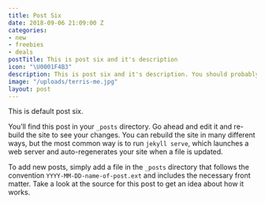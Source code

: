 ```yaml
---
title: Post Six
date: 2018-09-06 21:09:00 Z
categories:
- new
- freebies
- deals
postTitle: This is post six and it's description
icon: "\U0001F4B3"
description: This is post six and it's description. You should probably delete this.
image: "/uploads/terris-me.jpg"
layout: post
---
```


This is default post six.

You’ll find this post in your `_posts` directory. Go ahead and edit it and re-build the site to see your changes. You can rebuild the site in many different ways, but the most common way is to run `jekyll serve`, which launches a web server and auto-regenerates your site when a file is updated.

To add new posts, simply add a file in the `_posts` directory that follows the convention `YYYY-MM-DD-name-of-post.ext` and includes the necessary front matter. Take a look at the source for this post to get an idea about how it works.
